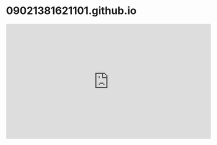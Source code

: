 # 09021381621101.github.io
<iframe width="560" height="315" src="https://www.youtube.com/embed/TWTajZ27qsQ" frameborder="0" allowfullscreen></iframe>

